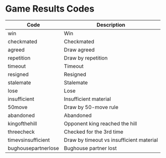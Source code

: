 # Game Results Codes

| Code               | Description                          |
|--------------------|--------------------------------------|
| win                | Win                                  |
| checkmated         | Checkmated                           |
| agreed             | Draw agreed                          |
| repetition         | Draw by repetition                   |
| timeout            | Timeout                              |
| resigned           | Resigned                             |
| stalemate          | Stalemate                            |
| lose               | Lose                                 |
| insufficient       | Insufficient material                |
| 50move             | Draw by 50-move rule                 |
| abandoned          | Abandoned                            |
| kingofthehill      | Opponent king reached the hill       |
| threecheck         | Checked for the 3rd time             |
| timevsinsufficient | Draw by timeout vs insufficient material |
| bughousepartnerlose| Bughouse partner lost                |
